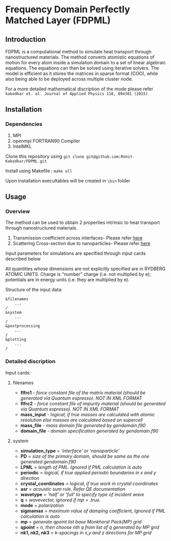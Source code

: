 # Frequency Domain Perfectly Matched Layer (FDPML)

## Introduction

FDPML is a computational method to simulate heat transport through nanostructured materials. The method converts atomistic equations of motion for every atom inside a simulation domain to a set of linear algebraic equations. The equations can then be solved using iterative solvers. The model is efficient as it stores the matrices in sparse format (COO), while also being able to be deployed across multiple cluster node.

For a more detailed mathematical discription of the mode please refer  
`kakodkar et. al. Journal of Applied Physics 118, 094301 (2015)`

## Installation

### Dependencies

1. MPI
1. openmpi FORTRAN90 Compiler
1. IntelMKL

Clone this repository using `git clone git@github.com:Rohit-Kakodkar/FDPML.git`

Install using Makefile : `make all`

Upon installation execultables will be created in `\bin` folder

## Usage

### Overview

The method can be used to obtain 2 properties intrinsic to heat transport through nanostructured materials.

1. Transmission coefficient across interfaces- Please refer [here](https://journals.aps.org/prb/abstract/10.1103/PhysRevB.95.125434)
2. Scattering Cross-section due to nanoparticles- Please refer [here](https://aip.scitation.org/doi/abs/10.1063/1.5031757)

Input parameters for simulations are specified through input cards described below

All quantities whose dimensions are not explicitly specified are in RYDBERG ATOMIC UNITS. Charge is "number" charge (i.e. not multiplied by e); potentials are in energy units (i.e. they are multiplied by e).

Structure of the input data:

	&filenames
		...
	/
	&system
		...
	/
	&postprocessing
		...
	/
	&plotting
		...
	/

### Detailed discription

Input cards:

1. filenames
	* **flfrc1**  -
	 					*force constant file of the matrix material (should be generated via Quantum espresso). NOT IN XML FORMAT*
	* **flfrc2** -
						*force constant file of impurity material (should be generated via Quantum espresso). NOT IN XML FORMAT*
	* **mass_input** -
	 					*logical, if true masses are calculated with atomic resolution else masses are calculated based on supercell*
	* **mass_file** -
	 					*mass domain file generated by gendomain.f90*
	* **domain_file** -
	 					*domain specification generated by gendomain.f90*

1. system
	* **simulation_type** = *'interface' or 'nanoparticle'*
	* **PD** = *size of the primary domain, should be same as the one generated gendomain.f90*
	* **LPML** = *length of PML. Ignored if PML calculation is auto*
	* **periodic** = *logical, if true applied periodic boundaries in x and y direction*
	* **crystal_coordinates** = *logical, if true work in crystal coordinates*
	* **asr** = *acoustic sum rule. Refer QE documentation*
	* **wavetype** = *'half' or 'full' to specify type of incident wave*
	* **q** = *wavevector, ignored if mp = .true.*
	* **mode** = *polarization*
	* **sigmamax** = *maximum value of damping coefficient, Ignored if PML calculation is auto*
	* **mp** = *generate qpoint list base Monkhorst Pack(MP) grid*
	* **qpoint** = *n, then choose nth q from list of q generated by MP grid*
	* **nk1, nk2, nk3** = *k-spacings in x,y and z directions for MP grid*






<!-- # Frequency Domain Perfectly Matched Layer

For technical details on the method please refer :

kakodkar et. al. Journal of Applied Physics 118, 094301 (2015)

========================================================================================

Pre-requisites:	Primary domain should be generated using gendomain.f90 provided in this repository

Force constant file should generated using Quantum Espresso in *.fc format


 	FDPML calculates scattering properties for a particular phonon mode
	(wavevector and polarization resolved) inside nanostructured materials.
	For in-depth discription of the method refer
	kakodkar et. al. Journal of Applied Physics 118, 094301 (2015)

	Input cards :

	&filenames
		flfrc1 = force constant file of the matrix material (should be generated via
				 Quantum espresso). NOT IN XML FORMAT
		flfrc2 = force constant file of impurity material (should be generated via
				 Quantum espresso). NOT IN XML FORMAT
		mass_input = logical, if true masses are calculated with atomic resolution
							  else masses are calculated based on supercell
		mass_file = mass domain file generated by gendomain.f90
		domain_file = domain specification generated by gendomain.f90

	&system
		simulation_type = 'interface' or 'nanoparticle'
		PD = size of the primary domain, should be same as the one generated
			 gendomain.f90
		LPML = length of PML. Ignored if PML calculation is auto
		periodic = logical, if true applied periodic boundaries in x and y direction
		crystal_coordinates = logical, if true work in crystal coordinates
		asr = acoustic sum rule. Refer QE documentation
		wavetype = 'half' or 'full' to specify type of incidnet wave
		q = wavevector, ignored if mp = .true.
		mode = polarization
		sigmamax = maximum value of damping coefficient, Ignored if PML calculation is auto
		mp = generate qpoint list base Monkhorst Pack(MP) grid
		qpoint = n, then choose nth q from list of q generated by MP grid
		nk1, nk2, nk3 = k-spacings in x,y and z directions for MP grid

	&postprocessing
		calc_TC = logical, calculate transmission coefficient (for interface problems)
		calc_gam = logical, calculate scattering cross-section (for nanoparticle problems)

	&plotting
		plot_K  = logical, plot variation of K vector on TD(3)/2 plane
		plot_uinc = logical, plot incident wave
		plot_uscat = logical, plot scattered wave
		plot_sig = logical, plot variation of damping coefficient
		plottingmode = 1, 2, or 3, plot x, y, or z components of above properties -->
